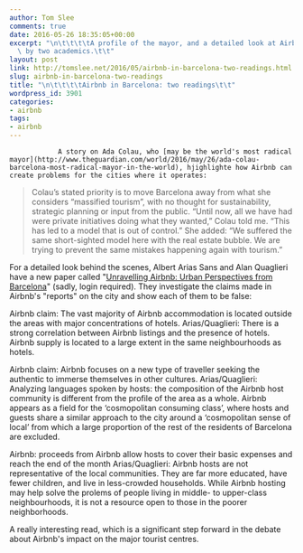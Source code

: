 ```yaml
---
author: Tom Slee
comments: true
date: 2016-05-26 18:35:05+00:00
excerpt: "\n\t\t\t\tA profile of the mayor, and a detailed look at Airbnb in Barcelona\
  \ by two academics.\t\t"
layout: post
link: http://tomslee.net/2016/05/airbnb-in-barcelona-two-readings.html
slug: airbnb-in-barcelona-two-readings
title: "\n\t\t\t\tAirbnb in Barcelona: two readings\t\t"
wordpress_id: 3901
categories:
- airbnb
tags:
- airbnb
---
```



				A story on Ada Colau, who [may be the world's most radical mayor](http://www.theguardian.com/world/2016/may/26/ada-colau-barcelona-most-radical-mayor-in-the-world), hjighlighte how Airbnb can create problems for the cities where it operates:


<blockquote>Colau’s stated priority is to move Barcelona away from what she considers “massified tourism”, with no thought for sustainability, strategic planning or input from the public. “Until now, all we have had were private initiatives doing what they wanted,” Colau told me. “This has led to a model that is out of control.” She added: “We suffered the same short-sighted model here with the real estate bubble. We are trying to prevent the same mistakes happening again with tourism.”</blockquote>


For a detailed look behind the scenes, Albert Arias Sans and Alan Quaglieri have a new paper called "[Unravelling Airbnb: Urban Perspectives from Barcelona](https://www.academia.edu/24653298/Unravelling_Airbnb_Urban_Perspectives_from_Barcelona)" (sadly, login required). They investigate the claims made in Airbnb's "reports" on the city and show each of them to be false:


Airbnb claim: The vast majority of Airbnb accommodation is located outside the areas with major concentrations of hotels.
Arias/Quaglieri: There is a strong correlation between Airbnb listings and the presence of hotels. Airbnb supply is located to a large extent in the same neighbourhoods as hotels.




Airbnb claim: Airbnb focuses on a new type of traveller seeking the authentic to immerse themselves in other cultures.
Arias/Quaglieri: Analyzing languages spoken by hosts: the composition of the Airbnb host community is different from the profile of the area as a whole. Airbnb appears as a field for the ‘cosmopolitan consuming class’, where hosts and guests share a similar approach to the city around a ‘cosmopolitan sense of local’ from which a large proportion of the rest of the residents of Barcelona are excluded.




Airbnb: proceeds from Airbnb allow hosts to cover their basic expenses and reach the end of the month
Arias/Quaglieri: Airbnb hosts are not representative of the local communities. They are far more educated, have fewer children, and live in less-crowded households. While Airbnb hosting may help solve the prolems of people living in middle- to upper-class neighbourhoods, it is not a resource open to those in the poorer neighborhoods.




A really interesting read, which is a significant step forward in the debate about Airbnb's impact on the major tourist centres.

		
